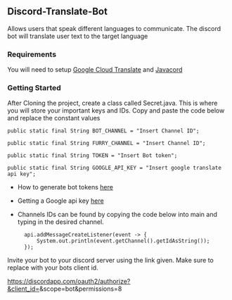## Discord-Translate-Bot


Allows users that speak different languages to communicate.
The discord bot will translate user text to the target language

### Requirements
 You will need to setup [Google Cloud Translate](https://cloud.google.com/translate/docs/setup) and [Javacord](https://github.com/Javacord/Javacord)

### Getting Started
After Cloning the project, create a class called Secret.java. This is where you will store your important keys and IDs.
Copy and paste the code below and replace the constant values


    public static final String BOT_CHANNEL = "Insert Channel ID";

    public static final String FURRY_CHANNEL = "Insert Channel ID";

    public static final String TOKEN = "Insert Bot token";

    public static final String GOOGLE_API_KEY = "Insert google translate api key";
    
- How to generate bot tokens [here](https://www.writebots.com/discord-bot-token/)
- Getting a Google api key [here](https://translatepress.com/docs/automatic-translation/generate-google-api-key/)
- Channels IDs can be found by copying the code below into main and typing in the desired channel.

        api.addMessageCreateListener(event -> {
            System.out.println(event.getChannel().getIdAsString());
        });


Invite your bot to your discord server using the link given. Make sure to replace <client-id> with your bots client id.

   https://discordapp.com/oauth2/authorize?&client_id=<CLIENT ID>&scope=bot&permissions=8
